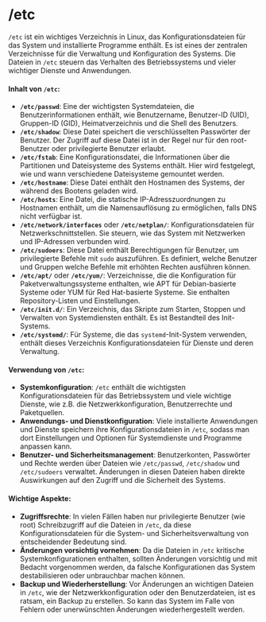 # /etc

`/etc` ist ein wichtiges Verzeichnis in Linux, das Konfigurationsdateien für das System und installierte Programme enthält. Es ist eines der zentralen Verzeichnisse für die Verwaltung und Konfiguration des Systems. Die Dateien in `/etc` steuern das Verhalten des Betriebssystems und vieler wichtiger Dienste und Anwendungen.

#### Inhalt von `/etc`:

* **`/etc/passwd`**: Eine der wichtigsten Systemdateien, die Benutzerinformationen enthält, wie Benutzername, Benutzer-ID (UID), Gruppen-ID (GID), Heimatverzeichnis und die Shell des Benutzers.
* **`/etc/shadow`**: Diese Datei speichert die verschlüsselten Passwörter der Benutzer. Der Zugriff auf diese Datei ist in der Regel nur für den root-Benutzer oder privilegierte Benutzer erlaubt.
* **`/etc/fstab`**: Eine Konfigurationsdatei, die Informationen über die Partitionen und Dateisysteme des Systems enthält. Hier wird festgelegt, wie und wann verschiedene Dateisysteme gemountet werden.
* **`/etc/hostname`**: Diese Datei enthält den Hostnamen des Systems, der während des Bootens geladen wird.
* **`/etc/hosts`**: Eine Datei, die statische IP-Adresszuordnungen zu Hostnamen enthält, um die Namensauflösung zu ermöglichen, falls DNS nicht verfügbar ist.
* **`/etc/network/interfaces`** oder **`/etc/netplan/`**: Konfigurationsdateien für Netzwerkschnittstellen. Sie steuern, wie das System mit Netzwerken und IP-Adressen verbunden wird.
* **`/etc/sudoers`**: Diese Datei enthält Berechtigungen für Benutzer, um privilegierte Befehle mit `sudo` auszuführen. Es definiert, welche Benutzer und Gruppen welche Befehle mit erhöhten Rechten ausführen können.
* **`/etc/apt/`** oder **`/etc/yum/`**: Verzeichnisse, die die Konfiguration für Paketverwaltungssysteme enthalten, wie APT für Debian-basierte Systeme oder YUM für Red Hat-basierte Systeme. Sie enthalten Repository-Listen und Einstellungen.
* **`/etc/init.d/`**: Ein Verzeichnis, das Skripte zum Starten, Stoppen und Verwalten von Systemdiensten enthält. Es ist Bestandteil des Init-Systems.
* **`/etc/systemd/`**: Für Systeme, die das `systemd`-Init-System verwenden, enthält dieses Verzeichnis Konfigurationsdateien für Dienste und deren Verwaltung.

#### Verwendung von `/etc`:

* **Systemkonfiguration**: `/etc` enthält die wichtigsten Konfigurationsdateien für das Betriebssystem und viele wichtige Dienste, wie z.B. die Netzwerkkonfiguration, Benutzerrechte und Paketquellen.
* **Anwendungs- und Dienstkonfiguration**: Viele installierte Anwendungen und Dienste speichern ihre Konfigurationsdateien in `/etc`, sodass man dort Einstellungen und Optionen für Systemdienste und Programme anpassen kann.
* **Benutzer- und Sicherheitsmanagement**: Benutzerkonten, Passwörter und Rechte werden über Dateien wie `/etc/passwd`, `/etc/shadow` und `/etc/sudoers` verwaltet. Änderungen in diesen Dateien haben direkte Auswirkungen auf den Zugriff und die Sicherheit des Systems.

#### Wichtige Aspekte:

* **Zugriffsrechte**: In vielen Fällen haben nur privilegierte Benutzer (wie root) Schreibzugriff auf die Dateien in `/etc`, da diese Konfigurationsdateien für die System- und Sicherheitsverwaltung von entscheidender Bedeutung sind.
* **Änderungen vorsichtig vornehmen**: Da die Dateien in `/etc` kritische Systemkonfigurationen enthalten, sollten Änderungen vorsichtig und mit Bedacht vorgenommen werden, da falsche Konfigurationen das System destabilisieren oder unbrauchbar machen können.
* **Backup und Wiederherstellung**: Vor Änderungen an wichtigen Dateien in `/etc`, wie der Netzwerkkonfiguration oder den Benutzerdateien, ist es ratsam, ein Backup zu erstellen. So kann das System im Falle von Fehlern oder unerwünschten Änderungen wiederhergestellt werden.
